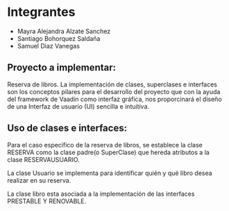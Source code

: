 
# Integrantes

- Mayra Alejandra Alzate Sanchez
- Santiago Bohorquez Saldaña
- Samuel Diaz Vanegas

## Proyecto a implementar:

Reserva de libros. La implementación de clases, superclases e interfaces son los conceptos pilares para el desarrollo del proyecto que con la ayuda  del framework de Vaadin como interfaz gráfica, nos proporcinará el diseño de una Interfaz de usuario (UI) sencilla e intuitiva.
## Uso de clases e interfaces:

Para el caso específico de la reserva de libros, se establece la clase RESERVA como la clase padre(o SuperClase) que hereda atributos a la clase RESERVAUSUARIO.

La clase Usuario se implementa para identificar quién y qué libro desea realizar en su  reserva.

La clase libro esta asociada a la implementación de las interfaces PRESTABLE Y RENOVABLE.






